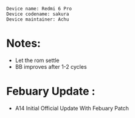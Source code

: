  ```
Device name: Redmi 6 Pro
Device codename: sakura
Device maintainer: Achu

```

# Notes:
- Let the rom settle
- BB improves after 1-2 cycles

# Febuary Update : 
- A14 Initial Official Update With Febuary Patch

